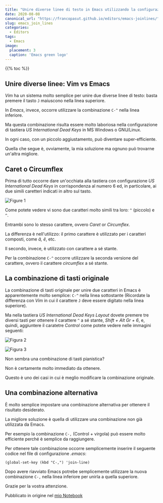 ```yaml
---
title: "Unire diverse linee di testo in Emacs utilizzando la configurazione di tastiera americana internazionale con Dead Keys"
date: 2020-08-08
canonical_url: "https://francopasut.github.io/editors/emacs-joinlines/"
slug: emacs_join_lines
categories:
  - Editors
tags:
  - Emacs
image:
  placement: 3
  caption: 'Emacs green logo'
---
```


{{% toc %}}


## Unire diverse linee: Vim vs Emacs ##

_Vim_ ha un sistema molto semplice per unire due diverse linee di testo: basta premere il tasto `J` maiuscono nella linea superiore. 

In _Emacs_, invece, occorre utilizzare la combinazione `C-^` nella linea inferiore.

Ma questa combinazione risulta essere molto laboriosa nella configurazione di tastiera  _US International Dead Keys_  in MS Windows o GNU/Linux.

In ogni caso, con un piccolo aggiustamento, può diventare super-efficiente.

Quella che segue è, ovviamente, la mia soluzione ma ognuno può trovarne un'altra migliore.

## Caret o Circumflex  ##


Prima di tutto occorre dare un'occhiata alla tastiera con configurazione _US International Dead Keys_ in  corrispondenza al numero 6 ed, in particolare, ai due simili caretteri indicati in altro sul tasto. 


 ![Figure 1](/img/tasto_6_US.png "Il carattere corretto è quello in alto a destra nel quadratino centrale")


Come potete vedere vi sono due caratteri molto simili tra loro: `^` (piccolo) e `^`. 

Entrambi sono lo stesso carattere, ovvero _Caret_ or _Circumflex_.

La differenza è nell'utilizzo: il primo carattere è utilizzato per i caratteri composti, come _â, ê_, etc.

Il secondo, invece, è utilizzato con carattere a sé stante.

Per la combinazione `C-^`  occorre utilizzare la seconda versione del carattere, ovvero  il carattere _circumflex_ a sé stante.


## La combinazione di tasti originale ##

La combinazione di tasti originale per unire due caratteri in Emacs è apparentemente molto semplice:  `C-^` nella linea sottostante (Ricordate la differenza con  _Vim_ in cui il carattere `J` deve essere digitato nella linea superiore).

Ma nella tastiera _US International Dead Keys Layout_  dovete premere tre diversi tasti per ottenere il carattere `^` a sé stante, _Shift + Alt Gr + 6_, e, quindi, aggiuntere il caratetre _Control_  come potete vedere nelle immagini seguenti:



![Figura 2](/img/combinazione_mani.jpg "Come su un pianoforte, vista laterale")


![Figura 3](/img/combinazione_mani2.jpg "Come su un pianoforte, vista dall'alto")


Non sembra una combinazione di tasti pianistica?

Non è certamente molto immediato da ottenere.

Questo è uno dei casi in cui è meglio modificare la combinazione originale.

## Una combinazione alternativa ##

È molto semplice impostare una combinazione alternativa per ottenere il risultato desiderato.

La migliore soluzione è quella di utilizzare una combinazione non già utilizzata da Emacs.

Per esempio la combinazione `C-,` (Control + virgola) può essere molto efficiente perché è semplice da raggiungere.

Per ottenere tale combinazione occorre semplicemente inserire il seguente codice nel file di configurazione _.emacs_:

``` elisp
(global-set-key (kbd "C-,") 'join-line)
```

Dopo avere riavviato Emacs potrebe semplicemente utilizzare la nuova combinazione `C-,` nella linea inferiore per unirla a quella superiore.

Grazie per la vostra attenzione.

Pubblicato in origine nel [mio Notebook](https://francopasut.github.io/editors/emacs-joinlines/)

